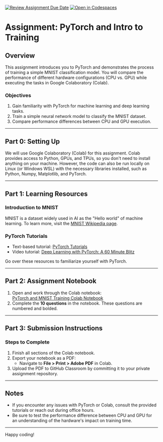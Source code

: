 [![Review Assignment Due Date](https://classroom.github.com/assets/deadline-readme-button-22041afd0340ce965d47ae6ef1cefeee28c7c493a6346c4f15d667ab976d596c.svg)](https://classroom.github.com/a/HQBXzGbf)
[![Open in Codespaces](https://classroom.github.com/assets/launch-codespace-2972f46106e565e64193e422d61a12cf1da4916b45550586e14ef0a7c637dd04.svg)](https://classroom.github.com/open-in-codespaces?assignment_repo_id=17701266)
# Assignment: PyTorch and Intro to Training

## Overview
This assignment introduces you to PyTorch and demonstrates the process of training a simple MNIST classification model. You will compare the performance of different hardware configurations (CPU vs. GPU) while executing the tasks in Google Colaboratory (Colab).

### Objectives
1. Gain familiarity with PyTorch for machine learning and deep learning tasks.
2. Train a simple neural network model to classify the MNIST dataset.
3. Compare performance differences between CPU and GPU execution.

---

## Part 0: Setting Up
We will use Google Colaboratory (Colab) for this assignment. Colab provides access to Python, GPUs, and TPUs, so you don't need to install anything on your machine. However, the code can also be run locally on Linux (or Windows WSL) with the necessary libraries installed, such as Python, Numpy, Matplotlib, and PyTorch.

---

## Part 1: Learning Resources
### Introduction to MNIST
MNIST is a dataset widely used in AI as the "Hello world" of machine learning. To learn more, visit the [MNIST Wikipedia page](https://en.wikipedia.org/wiki/MNIST_database).

### PyTorch Tutorials
- Text-based tutorial: [PyTorch Tutorials](https://pytorch.org/tutorials/)
- Video tutorial: [Deep Learning with PyTorch: A 60 Minute Blitz](https://pytorch.org/tutorials/beginner/deep_learning_60min_blitz.html)

Go over these resources to familiarize yourself with PyTorch.

---

## Part 2: Assignment Notebook
1. Open and work through the Colab notebook:  
   [PyTorch and MNIST Training Colab Notebook](https://colab.research.google.com/drive/1UxlpkyzhQSKvZOxUjZk_I_FUI0t4v6EC?copy=true)
2. Complete the **10 questions** in the notebook. These questions are numbered and bolded.

---

## Part 3: Submission Instructions
### Steps to Complete
1. Finish all sections of the Colab notebook.
2. Export your notebook as a PDF:
   - Navigate to **File > Print > Adobe PDF** in Colab.
3. Upload the PDF to GitHub Classroom by committing it to your private assignment repository.

---

## Notes
- If you encounter any issues with PyTorch or Colab, consult the provided tutorials or reach out during office hours.
- Be sure to test the performance difference between CPU and GPU for an understanding of the hardware's impact on training time.

---

Happy coding!
